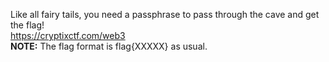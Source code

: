 Like all fairy tails, you need a passphrase to pass through the cave and get the flag!<br>
https://cryptixctf.com/web3<br>
**NOTE:** The flag format is flag{XXXXX} as usual.